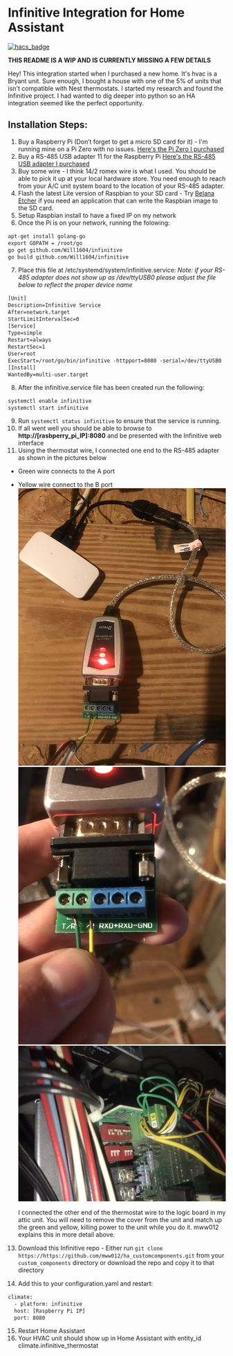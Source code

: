 # Infinitive Integration for Home Assistant

[![hacs_badge](https://img.shields.io/badge/HACS-Custom-orange.svg)](https://github.com/custom-components/hacs)

**THIS README IS A WIP AND IS CURRENTLY MISSING A FEW DETAILS**

Hey!  This integration started when I purchased a new home. It's hvac is a Bryant unit.  Sure enough, I bought a house with one of the 5% of units that isn't compatible with Nest thermostats.  I started my research and found the Infinitive project.  I had wanted to dig deeper into python so an HA integration seemed like the perfect opportunity.

## Installation Steps:

 1. Buy a Raspberry Pi (Don’t forget to get a micro SD card for it) - I'm running mine on a Pi Zero with no issues.
[Here's the Pi Zero I purchased](https://www.amazon.com/gp/product/B072N3X39J/)
2. Buy a RS-485 USB adapter 11 for the Raspberry Pi
[Here's the RS-485 USB adapter I purchased](https://www.amazon.com/gp/product/B076WVFXN8/)
3. Buy some wire - I think 14/2 romex wire is what I used.  You should be able to pick it up at your local hardware store.  You need enough to reach from your A/C unit system board to the location of your RS-485 adapter.
4. Flash the latest Lite version of Raspbian to your SD card - Try [Belana Etcher](https://www.balena.io/etcher/) if you need an application that can write the Raspbian image to the SD card.
5. Setup Raspbian install to have a fixed IP on my network
6. Once the Pi is on your network, running the folowing: 
```apt-get install git
apt-get install golang-go
export GOPATH = /root/go
go get github.com/Will1604/infinitive
go build github.com/Will1604/infinitive
```

7. Place this file at /etc/systemd/system/infinitive.service:
*Note:  if your RS-485 adapter does not show up as /dev/ttyUSB0 please adjust the file below to reflect the proper device name*

```
[Unit]
Description=Infinitive Service
After=network.target
StartLimitIntervalSec=0
[Service]
Type=simple
Restart=always
RestartSec=1
User=root
ExecStart=/root/go/bin/infinitive -httpport=8080 -serial=/dev/ttyUSB0
[Install]
WantedBy=multi-user.target
```
8. After the infinitive.service file has been created run the following:
```
systemctl enable infinitive
systemctl start infinitive
```
9. Run ```systemctl status infinitive``` to ensure that the service is running.
10. If all went well you should be able to browse to **http://[rasbperry_pi_IP]:8080** and be presented with the Infinitive web interface
11. Using the thermostat wire, I connected one end to the RS-485 adapter as shown in the pictures below
- Green wire connects to the A port
- Yellow wire connect to the B port
![Pi RS-485 adapter connection](https://raw.githubusercontent.com/mww012/mww012.github.io/master/32cd71b515e2ae1436048976d6f6e33c6790abd7.jpeg)![RS-485 adapter detail](https://raw.githubusercontent.com/mww012/mww012.github.io/master/708F50C1-0CBF-4CE7-87A8-468409863C49.jpeg)
![Carrier/Bryant system board](https://raw.githubusercontent.com/mww012/mww012.github.io/master/E11C5752-1FD6-4E68-A898-A77C1B9C6B9B.jpeg)

	I connected the other end of the thermostat wire to the logic board in my attic unit. You will need to remove the cover from the unit and match up the green and yellow, killing power to the unit while you do it. mww012 explains this in more detail above.

13. Download this Infinitive repo - Either run ```git clone https://https://github.com/mww012/ha_customcomponents.git``` from your ```custom_components``` directory or download the repo and copy it to that directory

14. Add this to your configuration.yaml and restart:
```
climate:
  - platform: infinitive
  host: [Raspberry Pi IP]
  port: 8080
```
15. Restart Home Assistant
16. Your HVAC unit should show up in Home Assistant with entity_id climate.infinitive_thermostat



